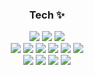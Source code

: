 <h3 align="center">Tech ✨</h3>
<p align="center">
<img src="https://img.shields.io/badge/Java-orange?style=flat-square&logo=java&logoColor=white"/></a>  
<img src="https://img.shields.io/badge/-Spring-6DB33F?style=flat-square&logo=Spring&logoColor=white"/>
<img src="https://img.shields.io/badge/-SpringBoot-6DB33F?style=flat-square&logo=Spring Boot&logoColor=white"/>
</br>
<img src="https://img.shields.io/badge/-JavaScript-F7DF1E?style=flat-square&logo=JavaScript&logoColor=black"/>
<img src="https://img.shields.io/badge/-ReactNative-61DAFB?style=flat-square&logo=React&logoColor=white"/>
<img src="https://img.shields.io/badge/-JQuery-0769AD?style=flat-square&logo=jQuery&logoColor=white"/>
<img src="https://img.shields.io/badge/-Expo-000020?style=flat-square&logo=Expo&logoColor=white"/>
<img src="https://img.shields.io/badge/-Html5-E34F26?style=flat-square&logo=Html5&logoColor=white"/>
<img src="https://img.shields.io/badge/-Css3-1572B6?style=flat-square&logo=Css3&logoColor=white"/>
</br>
<img src="https://img.shields.io/badge/-MariaDB-003545?style=flat-square&logo=MariaDB&logoColor=white"/>
<img src="https://img.shields.io/badge/-MySQL-4479A1?style=flat-square&logo=MySQL&logoColor=white"/>
<img src="https://img.shields.io/badge/-AWS-232F3E?style=flat-square&logo=Amazon AWS&logoColor=white"/>
<img src="https://img.shields.io/badge/-NodeJs-339933?style=flat-square&logo=Node.js&logoColor=white"/>
</p>
